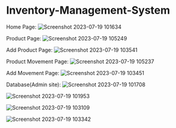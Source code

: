 # Inventory-Management-System

Home Page:
![Screenshot 2023-07-19 101634](https://github.com/Devaraj142/Inventory-Management-System/assets/113374219/a5066551-3438-42d9-8e8b-3fd702a39204)

Product Page:
![Screenshot 2023-07-19 105249](https://github.com/Devaraj142/Inventory-Management-System/assets/113374219/f58d0661-7db6-49ba-929f-274bbaae9db5)

Add Product Page:
![Screenshot 2023-07-19 103541](https://github.com/Devaraj142/Inventory-Management-System/assets/113374219/8d1d9f04-3130-4a36-8d35-820f378bb274)

Product Movement Page:
![Screenshot 2023-07-19 105237](https://github.com/Devaraj142/Inventory-Management-System/assets/113374219/a33b16e2-b254-4405-a163-d9e0729c2351)

Add Movement Page:
![Screenshot 2023-07-19 103451](https://github.com/Devaraj142/Inventory-Management-System/assets/113374219/415303ce-cbc8-4c07-8c65-5078f5934f34)

Database(Admin site):
![Screenshot 2023-07-19 101708](https://github.com/Devaraj142/Inventory-Management-System/assets/113374219/76633194-3d9d-4b3f-88ae-f5052f5d0e0c)

![Screenshot 2023-07-19 101953](https://github.com/Devaraj142/Inventory-Management-System/assets/113374219/b7180b40-ea5b-4359-9e71-0d69c876e112)

![Screenshot 2023-07-19 103109](https://github.com/Devaraj142/Inventory-Management-System/assets/113374219/d5e05994-5eff-4254-8cf7-c87b73e9056c)

![Screenshot 2023-07-19 103342](https://github.com/Devaraj142/Inventory-Management-System/assets/113374219/6d1f3bf2-9508-4401-b86a-c9fad44757cb)
